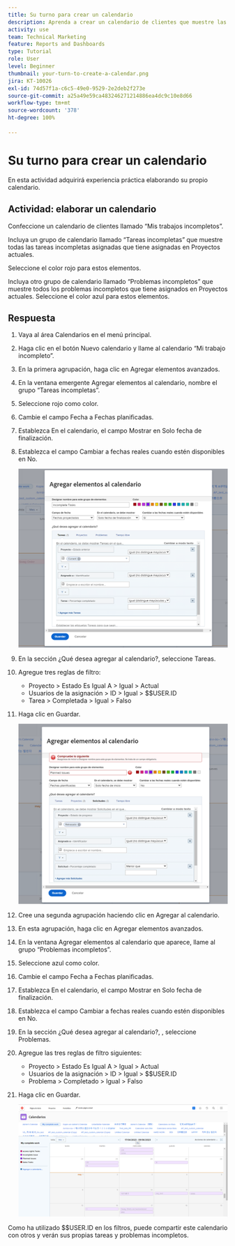 ```yaml
---
title: Su turno para crear un calendario
description: Aprenda a crear un calendario de clientes que muestre las tareas y los problemas incompletos.
activity: use
team: Technical Marketing
feature: Reports and Dashboards
type: Tutorial
role: User
level: Beginner
thumbnail: your-turn-to-create-a-calendar.png
jira: KT-10026
exl-id: 74d57f1a-c6c5-49e0-9529-2e2deb2f273e
source-git-commit: a25a49e59ca483246271214886ea4dc9c10e8d66
workflow-type: tm+mt
source-wordcount: '378'
ht-degree: 100%

---
```


# Su turno para crear un calendario

En esta actividad adquirirá experiencia práctica elaborando su propio calendario.

## Actividad: elaborar un calendario

Confeccione un calendario de clientes llamado “Mis trabajos incompletos”.

Incluya un grupo de calendario llamado “Tareas incompletas” que muestre todas las tareas incompletas asignadas que tiene asignadas en Proyectos actuales.

Seleccione el color rojo para estos elementos.

Incluya otro grupo de calendario llamado “Problemas incompletos” que muestre todos los problemas incompletos que tiene asignados en Proyectos actuales. Seleccione el color azul para estos elementos.

## Respuesta

1. Vaya al área Calendarios en el menú principal.
1. Haga clic en el botón Nuevo calendario y llame al calendario “Mi trabajo incompleto”.
1. En la primera agrupación, haga clic en Agregar elementos avanzados.
1. En la ventana emergente Agregar elementos al calendario, nombre el grupo “Tareas incompletas”.
1. Seleccione rojo como color.
1. Cambie el campo Fecha a Fechas planificadas.
1. Establezca En el calendario, el campo Mostrar en Solo fecha de finalización.
1. Establezca el campo Cambiar a fechas reales cuando estén disponibles en No.

   ![Imagen de la pantalla para agregar elementos a un calendario](assets/calendar-activity-1.png)

1. En la sección ¿Qué desea agregar al calendario?, seleccione Tareas.
1. Agregue tres reglas de filtro:

   * Proyecto > Estado Es Igual A > Igual > Actual
   * Usuarios de la asignación > ID > Igual > $$USER.ID
   * Tarea > Completada > Igual > Falso

1. Haga clic en Guardar.

   ![Imagen de la pantalla para agregar elementos a un calendario](assets/calendar-activity-2.png)

1. Cree una segunda agrupación haciendo clic en Agregar al calendario.
1. En esta agrupación, haga clic en Agregar elementos avanzados.
1. En la ventana Agregar elementos al calendario que aparece, llame al grupo “Problemas incompletos”.
1. Seleccione azul como color.
1. Cambie el campo Fecha a Fechas planificadas.
1. Establezca En el calendario, el campo Mostrar en Solo fecha de finalización.
1. Establezca el campo Cambiar a fechas reales cuando estén disponibles en No.
1. En la sección ¿Qué desea agregar al calendario?, , seleccione Problemas.
1. Agregue las tres reglas de filtro siguientes:

   * Proyecto > Estado Es Igual A > Igual > Actual
   * Usuarios de la asignación > ID > Igual > $$USER.ID
   * Problema > Completado > Igual > Falso

1. Haga clic en Guardar.

   ![Imagen de la pantalla para agregar elementos a un calendario](assets/calendar-activity-3.png)

Como ha utilizado $$USER.ID en los filtros, puede compartir este calendario con otros y verán sus propias tareas y problemas incompletos.
